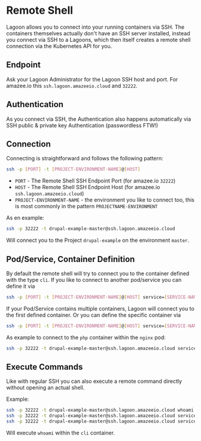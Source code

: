 # Remote Shell

Lagoon allows you to connect into your running containers via SSH. The containers themselves actually don't have an SSH server installed, instead you connect via SSH to a Lagoons, which then itself creates a remote shell connection via the Kubernetes API for you.

## Endpoint

Ask your Lagoon Administrator for the Lagoon SSH host and port. For amazee.io this `ssh.lagoon.amazeeio.cloud` and `32222`.

## Authentication

As you connect via SSH, the Authentication also happens automatically via SSH public & private key Authentication \(passwordless FTW!\)

## Connection

Connecting is straightforward and follows the following pattern:

```bash
ssh -p [PORT] -t [PROJECT-ENVIRONMENT-NAME]@[HOST]
```

* `PORT` - The Remote Shell SSH Endpoint Port \(for amazee.io `32222`\)
* `HOST` - The Remote Shell SSH Endpoint Host \(for amazee.io `ssh.lagoon.amazeeio.cloud`\)
* `PROJECT-ENVIRONMENT-NAME` - the environment you like to connect too, this is most commonly in the pattern `PROJECTNAME-ENVIRONMENT`

As en example:

```bash
ssh -p 32222 -t drupal-example-master@ssh.lagoon.amazeeio.cloud
```

Will connect you to the Project `drupal-example` on the environment `master`.

## Pod/Service, Container Definition

By default the remote shell will try to connect you to the container defined with the type `cli`. If you like to connect to another pod/service you can define it via

```bash
ssh -p [PORT] -t [PROJECT-ENVIRONMENT-NAME]@[HOST] service=[SERVICE-NAME]
```

If your Pod/Service contains multiple containers, Lagoon will connect you to the first defined container. Or you can define the specific container via

```bash
ssh -p [PORT] -t [PROJECT-ENVIRONMENT-NAME]@[HOST] service=[SERVICE-NAME] container=[CONTAINER-NAME]
```

As example to connect to the `php` container within the `nginx` pod:

```bash
ssh -p 32222 -t drupal-example-master@ssh.lagoon.amazeeio.cloud service=nginx container=php
```

## Execute Commands

Like with regular SSH you can also execute a remote command directly without opening an actual shell.

Example:

```bash
ssh -p 32222 -t drupal-example-master@ssh.lagoon.amazeeio.cloud whoami
ssh -p 32222 -t drupal-example-master@ssh.lagoon.amazeeio.cloud service=nginx whoami
ssh -p 32222 -t drupal-example-master@ssh.lagoon.amazeeio.cloud service=nginx container=php whoami
```

Will execute `whoami` within the `cli` container.

